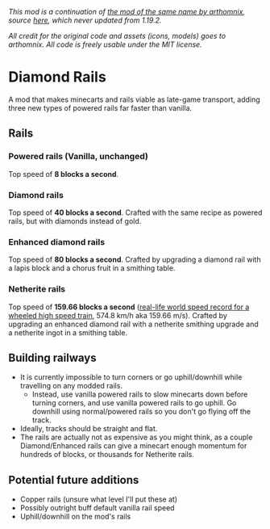 _This mod is a continuation of [the mod of the same name by arthomnix](https://modrinth.com/mod/diamond-rails), source [here](https://github.com/arthomnix/diamondrails), which never updated from 1.19.2._

_All credit for the original code and assets (icons, models) goes to arthomnix. All code is freely usable under the MIT license._


# Diamond Rails
A mod that makes minecarts and rails viable as late-game transport, adding three new types of powered rails far faster than vanilla.

## Rails
### Powered rails (Vanilla, unchanged)
Top speed of **8 blocks a second**.
### Diamond rails
Top speed of **40 blocks a second**.
Crafted with the same recipe as powered rails, but with diamonds instead of gold.
### Enhanced diamond rails
Top speed of **80 blocks a second**.
Crafted by upgrading a diamond rail with a lapis block and a chorus fruit in a smithing table.
### Netherite rails
Top speed of **159.66 blocks a second** ([real-life world speed record for a wheeled high speed train](https://en.wikipedia.org/wiki/Railway_speed_record#Conventional_wheeled), 574.8 km/h aka 159.66 m/s).
Crafted by upgrading an enhanced diamond rail with a netherite smithing upgrade and a netherite ingot in a smithing table.

## Building railways
- It is currently impossible to turn corners or go uphill/downhill while travelling on any modded rails. 
  - Instead, use vanilla powered rails to slow minecarts down before turning corners, and use vanilla powered rails to go uphill. Go downhill using normal/powered rails so you don't go flying off the track.
- Ideally, tracks should be straight and flat.
- The rails are actually not as expensive as you might think, as a couple Diamond/Enhanced rails can give a minecart enough momentum for hundreds of blocks, or thousands for Netherite rails.


## Potential future additions
- Copper rails (unsure what level I'll put these at)
- Possibly outright buff default vanilla rail speed
- Uphill/downhill on the mod's rails
